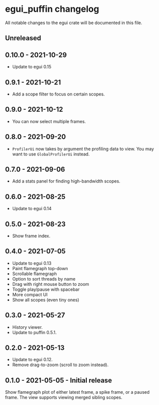 # egui_puffin changelog

All notable changes to the egui crate will be documented in this file.


## Unreleased


## 0.10.0 - 2021-10-29
* Update to egui 0.15


## 0.9.1 - 2021-10-21
* Add a scope filter to focus on certain scopes.


## 0.9.0 - 2021-10-12
* You can now select multiple frames.


## 0.8.0 - 2021-09-20
* `ProfilerUi` now takes by argument the profiling data to view. You may want to use `GlobalProfilerUi` instead.


## 0.7.0 - 2021-09-06
* Add a stats panel for finding high-bandwidth scopes.


## 0.6.0 - 2021-08-25
* Update to egui 0.14


## 0.5.0 - 2021-08-23
* Show frame index.


## 0.4.0 - 2021-07-05
* Update to egui 0.13
* Paint flamegraph top-down
* Scrollable flamegraph
* Option to sort threads by name
* Drag with right mouse button to zoom
* Toggle play/pause with spacebar
* More compact UI
* Show all scopes (even tiny ones)


## 0.3.0 - 2021-05-27
* History viewer.
* Update to puffin 0.5.1.


## 0.2.0 - 2021-05-13
* Update to egui 0.12.
* Remove drag-to-zoom (scroll to zoom instead).


## 0.1.0 - 2021-05-05 - Initial release
Show flamegraph plot of either latest frame, a spike frame, or a paused frame.
The view supports viewing merged sibling scopes.
